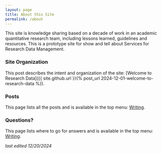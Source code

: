 ```yaml
---
layout: page
title: About this Site
permalink: /about
---
```


This site is knowledge sharing based on a decade of work in an academic quantitative research team, including lessons learned, guidelines and resources. This is a prototype site for show and tell about Services for Research Data Management.

### Site Organization

This post describes the intent and organization of the site: [Welcome to Research Data]({{ site.github.url }}{% post_url 2024-12-01-welcome-to-research-data %}).

### Posts

This page lists all the posts and is available in the top menu: [Writing](https://wdsnow66.github.io/writing.html).

### Questions?

This page lists where to go for answers and is available in the top menu: [Writing](https://wdsnow66.github.io/contact.html).


_last edited 12/20/2024_